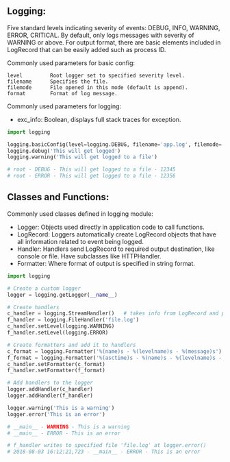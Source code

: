 ## Logging:
Five standard levels indicating severity of events: DEBUG, INFO, WARNING, ERROR, CRITICAL. By default, only logs messages with severity of WARNING or above. For output format, there are basic elements included in LogRecord that can be easily added such as process ID.

Commonly used parameters for basic config:
```
level         Root logger set to specified severity level.
filename      Specifies the file.
filemode      File opened in this mode (default is append).
format        Format of log message.
```

Commonly used parameters for logging:
- exc_info: Boolean, displays full stack traces for exception.

```python
import logging

logging.basicConfig(level=logging.DEBUG, filename='app.log', filemode='w', format='%(name)s - %(levelname)s - %(message)s' - %(process)d)
logging.debug('This will get logged')
logging.warning('This will get logged to a file')

# root - DEBUG - This will get logged to a file - 12345
# root - ERROR - This will get logged to a file - 12356
```

## Classes and Functions:
Commonly used classes defined in logging module:
- Logger: Objects used directly in application code to call functions.
- LogRecord: Loggers automatically create LogRecord objects that have all information related to event being logged.
- Handler: Handlers send LogRecord to required output destination, like console or file. Have subclasses like HTTPHandler.
- Formatter: Where format of output is specified in string format.

```python
import logging

# Create a custom logger
logger = logging.getLogger(__name__)

# Create handlers
c_handler = logging.StreamHandler()   # takes info from LogRecord and print to console
f_handler = logging.FileHandler('file.log')
c_handler.setLevel(logging.WARNING)
f_handler.setLevel(logging.ERROR)

# Create formatters and add it to handlers
c_format = logging.Formatter('%(name)s - %(levelname)s - %(message)s')
f_format = logging.Formatter('%(asctime)s - %(name)s - %(levelname)s - %(message)s')
c_handler.setFormatter(c_format)
f_handler.setFormatter(f_format)

# Add handlers to the logger
logger.addHandler(c_handler)
logger.addHandler(f_handler)

logger.warning('This is a warning')
logger.error('This is an error')

# __main__ - WARNING - This is a warning
# __main__ - ERROR - This is an error

# f_handler writes to specified file 'file.log' at logger.error()
# 2018-08-03 16:12:21,723 - __main__ - ERROR - This is an error
```

